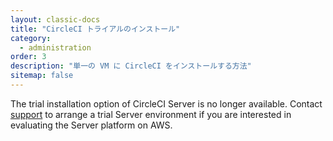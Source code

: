 ```yaml
---
layout: classic-docs
title: "CircleCI トライアルのインストール"
category:
  - administration
order: 3
description: "単一の VM に CircleCI をインストールする方法"
sitemap: false
---
```


The trial installation option of CircleCI Server is no longer available. Contact [support](https://support.circleci.com/hc/en-us) to arrange a trial Server environment if you are interested in evaluating the Server platform on AWS.